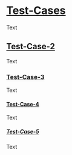 # [Test-Cases](#test-cases)

Text

## [Test-Case-2](#test-case-2)

Text

### [Test-Case-3](#test-case-3)

Text

#### [Test-Case-4](#test-case-4)

Text

##### [Test-Case-5](#test-case-5)

Text
